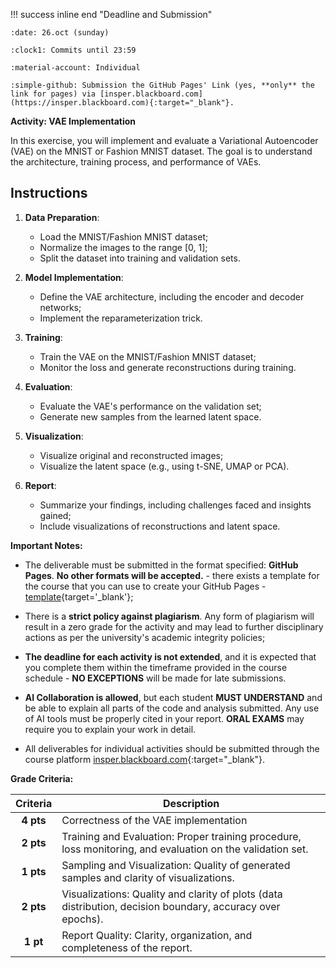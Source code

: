 !!! success inline end "Deadline and Submission"

    :date: 26.oct (sunday)
    
    :clock1: Commits until 23:59

    :material-account: Individual

    :simple-github: Submission the GitHub Pages' Link (yes, **only** the link for pages) via [insper.blackboard.com](https://insper.blackboard.com){:target="_blank"}.

**Activity: VAE Implementation**

In this exercise, you will implement and evaluate a Variational Autoencoder (VAE) on the MNIST or Fashion MNIST dataset. The goal is to understand the architecture, training process, and performance of VAEs.


## Instructions

1. **Data Preparation**:

   - Load the MNIST/Fashion MNIST dataset;
   - Normalize the images to the range [0, 1];
   - Split the dataset into training and validation sets.

2. **Model Implementation**:

   - Define the VAE architecture, including the encoder and decoder networks;
   - Implement the reparameterization trick.

3. **Training**:

   - Train the VAE on the MNIST/Fashion MNIST dataset;
   - Monitor the loss and generate reconstructions during training.

4. **Evaluation**:

   - Evaluate the VAE's performance on the validation set;
   - Generate new samples from the learned latent space.

5. **Visualization**:

    - Visualize original and reconstructed images;
    - Visualize the latent space (e.g., using t-SNE, UMAP or PCA).

6. **Report**:

    - Summarize your findings, including challenges faced and insights gained;
    - Include visualizations of reconstructions and latent space.

**Important Notes:**

- The deliverable must be submitted in the format specified: **GitHub Pages**. **No other formats will be accepted.** - there exists a template for the course that you can use to create your GitHub Pages - [template](https://hsandmann.github.io/documentation.template/){target='_blank'};

- There is a **strict policy against plagiarism**. Any form of plagiarism will result in a zero grade for the activity and may lead to further disciplinary actions as per the university's academic integrity policies;

- **The deadline for each activity is not extended**, and it is expected that you complete them within the timeframe provided in the course schedule - **NO EXCEPTIONS** will be made for late submissions.

- **AI Collaboration is allowed**, but each student **MUST UNDERSTAND** and be able to explain all parts of the code and analysis submitted. Any use of AI tools must be properly cited in your report. **ORAL EXAMS** may require you to explain your work in detail.

- All deliverables for individual activities should be submitted through the course platform [insper.blackboard.com](http://insper.blackboard.com/){:target="_blank"}.


**Grade Criteria:**

| Criteria | Description |
|:--------:|-------------|
| **4 pts** | Correctness of the VAE implementation |
| **2 pts** | Training and Evaluation: Proper training procedure, loss monitoring, and evaluation on the validation set. |
| **1 pts** | Sampling and Visualization: Quality of generated samples and clarity of visualizations. |
| **2 pts** | Visualizations: Quality and clarity of plots (data distribution, decision boundary, accuracy over epochs). |
| **1 pt** | Report Quality: Clarity, organization, and completeness of the report. |